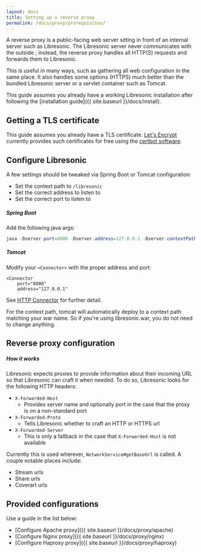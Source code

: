 ```yaml
---
layout: docs
title: Setting up a reverse proxy
permalink: /docs/proxy/prerequisites/
---
```

A reverse proxy is a public-facing web server sitting in front of an internal server such as Libresonic. The Libresonic server never communicates with the outside ; instead, the reverse proxy handles all HTTP(S) requests and forwards them to Libresonic.

This is useful in many ways, such as gathering all web configuration in the same place. It also handles some options (HTTPS) much better than the bundled Libresonic server or a servlet container such as Tomcat.

This guide assumes you already have a working Libresonic installation after following the [installation guide]({{ site.baseurl }}/docs/install).

## Getting a TLS certificate

This guide assumes you already have a TLS certificate. [Let's Encrypt](https://letsencrypt.org/getting-started/) currently provides such certificates for free using the [certbot software](https://certbot.eff.org/).

## Configure Libresonic

A few settings should be tweaked via Spring Boot or Tomcat
configuration:

  - Set the context path to `/libresonic`
  - Set the correct address to listen to
  - Set the correct port to listen to

##### Spring Boot

Add the following java args:

```java
java -Dserver.port=8080 -Dserver.address=127.0.0.1 -Dserver.contextPath=/libresonic -jar libresonic.war
```

##### Tomcat

Modify your `<Connector>` with the proper address and port:

```
<Connector
    port="8080"
    address="127.0.0.1"
```

See [HTTP Connector](https://tomcat.apache.org/tomcat-8.0-doc/config/http.html) for further detail.

For the context path, tomcat will automatically deploy to a context path matching your war name. So if you're using libresonic.war, you do not need to change anything.

## Reverse proxy configuration

##### How it works

Libresonic expects proxies to provide information about their incoming URL so that Libresonic can craft it when needed.
To do so, Libresonic looks for the following HTTP headers:

 - `X-Forwarded-Host`
   - Provides server name and optionally port in the case that the proxy is on a non-standard port
 - `X-Forwarded-Proto`
   - Tells Libresonic whether to craft an HTTP or HTTPS url
 - `X-Forwarded-Server`
   - This is only a fallback in the case that `X-Forwarded-Host` is not available

Currently this is used wherever, `NetworkService#getBaseUrl` is called. A couple notable places include:

- Stream urls
- Share urls
- Coverart urls

## Provided configurations

Use a guide in the list below:
- [Configure Apache proxy]({{ site.baseurl }}/docs/proxy/apache)
- [Configure Nginx proxy]({{ site.baseurl }}/docs/proxy/nginx)
- [Configure Haproxy proxy]({{ site.baseurl }}/docs/proxy/haproxy)
